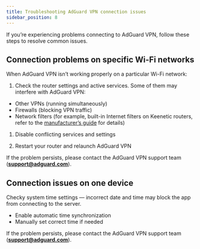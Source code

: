 ```yaml
---
title: Troubleshooting AdGuard VPN connection issues
sidebar_position: 8
---
```


If you’re experiencing problems connecting to AdGuard VPN, follow these steps to resolve common issues.

## Connection problems on specific Wi-Fi networks

When AdGuard VPN isn’t working properly on a particular Wi-Fi network:

 1. Check the router settings and active services. Some of them may interfere with AdGuard VPN:

 * Other VPNs (running simultaneously)
 * Firewalls (blocking VPN traffic)
 * Network filters (for example, built-in Internet filters on Keenetic routers, refer to the [manufacturer’s guide](https://help.keenetic.com/) for details)

 1. Disable conflicting services and settings

 1. Restart your router and relaunch AdGuard VPN

If the problem persists, please contact the AdGuard VPN support team (**support@adguard.com**).

## Connection issues on one device

Checky system time settings — incorrect date and time may block the app from connecting to the server.

* Enable automatic time synchronization
* Manually set correct time if needed

If the problem persists, please contact the AdGuard VPN support team (**support@adguard.com**).
